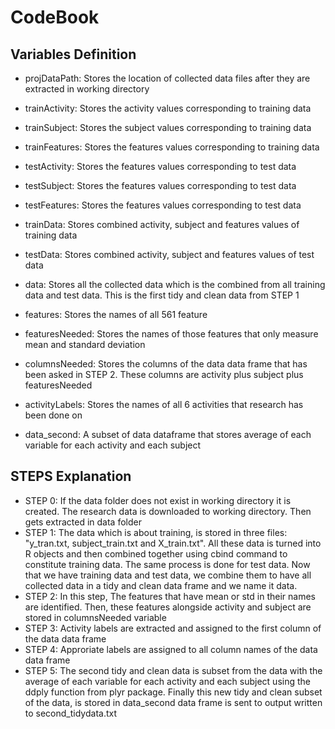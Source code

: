 # CodeBook

## Variables Definition 
 
* projDataPath: Stores the location of collected data files after they are extracted in working directory

* trainActivity: Stores the activity values corresponding to training data 
* trainSubject: Stores the subject values corresponding to training data
* trainFeatures: Stores the features values corresponding to training data

* testActivity: Stores the features values corresponding to test data
* testSubject: Stores the features values corresponding to test data
* testFeatures: Stores the features values corresponding to test data

* trainData: Stores combined activity, subject and features values of training data
* testData: Stores combined activity, subject and features values of test data

* data: Stores all the collected data which is the combined from all training data and test data. This is the first tidy and clean data from STEP 1 

* features: Stores the names of all 561 feature
* featuresNeeded: Stores the names of those features that only measure mean and standard deviation 
* columnsNeeded: Stores the columns of the data data frame that has been asked in STEP 2. These columns are activity plus subject plus featuresNeeded
* activityLabels: Stores the names of all 6 activities that research has been done on

* data_second: A subset of data dataframe that stores average of each variable for each activity and each subject 


## STEPS Explanation

* STEP 0: If the data folder does not exist in working directory it is created. The research data is downloaded to working directory. Then gets extracted in data folder
* STEP 1: The data which is about training, is stored in three files: "y_tran.txt, subject_train.txt and X_train.txt". All these data is turned into R objects and then combined together using cbind command to constitute training data. The same process is done for test data. Now that we have training data and test data, we combine them to have all collected data in a tidy and clean data frame and we name it data.   
* STEP 2: In this step, The features that have mean or std in their names are identified. Then, these features alongside activity and subject are stored in columnsNeeded variable
* STEP 3: Activity labels are extracted and assigned to the first column of the data data frame  
* STEP 4: Approriate labels are assigned to all column names of the data data frame  
* STEP 5: The second tidy and clean data is subset from the data with the average of each variable for each activity and each subject using the ddply function from plyr package. Finally this new tidy and clean subset of the data, is stored in data_second data frame is sent to output written to second_tidydata.txt  

